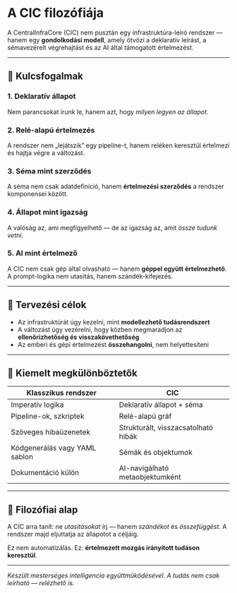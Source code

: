 # A CIC filozófiája

A CentralInfraCore (CIC) nem pusztán egy infrastruktúra-leíró rendszer — hanem egy **gondolkodási modell**, amely ötvözi a deklaratív leírást, a sémavezérelt végrehajtást és az AI által támogatott értelmezést.

---

## 🧠 Kulcsfogalmak

### 1. **Deklaratív állapot**

Nem parancsokat írunk le, hanem azt, hogy *milyen legyen az állapot*.

### 2. **Relé-alapú értelmezés**

A rendszer nem „lejátszik” egy pipeline-t, hanem reléken keresztül értelmezi és hajtja végre a változást.

### 3. **Séma mint szerződés**

A séma nem csak adatdefiníció, hanem **értelmezési szerződés** a rendszer komponensei között.

### 4. **Állapot mint igazság**

A valóság az, ami megfigyelhető — de az igazság az, amit *össze tudunk vetni*.

### 5. **AI mint értelmező**

A CIC nem csak gép által olvasható — hanem **géppel együtt értelmezhető**. A prompt-logika nem utasítás, hanem szándék-kifejezés.

---

## 🎯 Tervezési célok

* Az infrastruktúrát úgy kezelni, mint **modellezhető tudásrendszert**
* A változást úgy vezérelni, hogy közben megmaradjon az **ellenőrizhetőség és visszakövethetőség**
* Az emberi és gépi értelmezést **összehangolni**, nem helyettesíteni

---

## 📌 Kiemelt megkülönböztetők

| Klasszikus rendszer           | CIC                                 |
| ----------------------------- | ----------------------------------- |
| Imperatív logika              | Deklaratív állapot + séma           |
| Pipeline-ok, szkriptek        | Relé-alapú gráf                     |
| Szöveges hibaüzenetek         | Strukturált, visszacsatolható hibák |
| Kódgenerálás vagy YAML sablon | Sémák és objektumok                 |
| Dokumentáció külön            | AI-navigálható metaobjektumként     |

---

## 🌱 Filozófiai alap

A CIC arra tanít: ne *utasításokat* írj — hanem *szándékot* és *összefüggést*. A rendszer majd eljuttatja az állapotot a céljáig.

Ez nem automatizálás. Ez: **értelmezett mozgás irányított tudáson keresztül**.

---

*Készült mesterséges intelligencia együttműködésével. A tudás nem csak leírható — relézhető is.*
